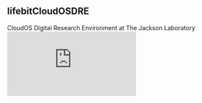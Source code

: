 ## lifebitCloudOSDRE

CloudOS Digital Research Environment at The Jackson Laboratory
![Network Diagram](https://github.com/TheJacksonLaboratory/lifebitCloudOSDRE/blob/master/lifebit_diagram.pdf)
